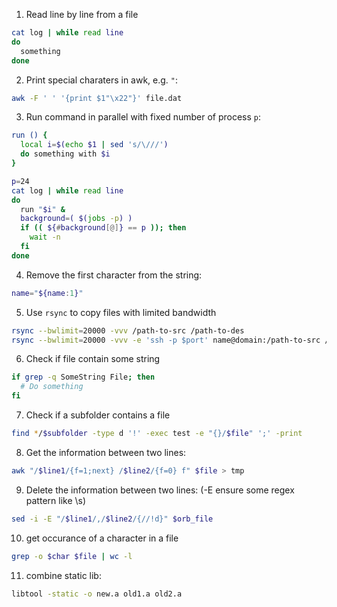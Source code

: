 1. Read line by line from a file
```bash
cat log | while read line
do
  something
done
```

2. Print special charaters in awk, e.g. `"`:
```bash
awk -F ' ' '{print $1"\x22"}' file.dat
```

3. Run command in parallel with fixed number of process `p`:
```bash
run () {
  local i=$(echo $1 | sed 's/\///')
  do something with $i
}

p=24
cat log | while read line
do
  run "$i" &
  background=( $(jobs -p) )
  if (( ${#background[@]} == p )); then
    wait -n
  fi
done

```

4. Remove the first character from the string:
```bash
name="${name:1}"
```

5. Use `rsync` to copy files with limited bandwidth
```bash
rsync --bwlimit=20000 -vvv /path-to-src /path-to-des
rsync --bwlimit=20000 -vvv -e 'ssh -p $port' name@domain:/path-to-src /path-to-des
```

6. Check if file contain some string
```bash
if grep -q SomeString File; then
  # Do something
fi
```

7. Check if a subfolder contains a file
```bash
find */$subfolder -type d '!' -exec test -e "{}/$file" ';' -print
```

8. Get the information between two lines:
```bash
awk "/$line1/{f=1;next} /$line2/{f=0} f" $file > tmp
```

9. Delete the information between two lines: (-E ensure some regex pattern like \s)
```bash
sed -i -E "/$line1/,/$line2/{//!d}" $orb_file
```

10. get occurance of a character in a file
```bash
grep -o $char $file | wc -l
```

11. combine static lib:
```bash
libtool -static -o new.a old1.a old2.a
```

